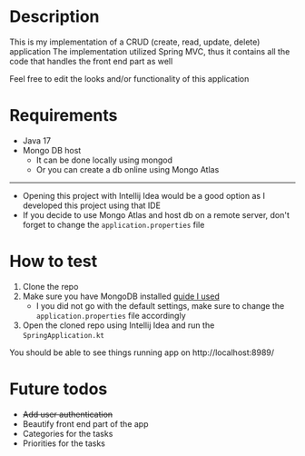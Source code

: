 # Description
This is my implementation of a CRUD (create, read, update, delete) application
The implementation utilized Spring MVC, thus it contains all the code that handles the front end 
part as well

Feel free to edit the looks and/or functionality of this application

# Requirements

- Java 17
- Mongo DB host
    - It can be done locally using mongod
    - Or you can create a db online using Mongo Atlas
---
- Opening this project with Intellij Idea would be a good option as I developed this project using that IDE
- If you decide to use Mongo Atlas and host db on a remote server, don't forget to change the `application.properties` file

# How to test
1. Clone the repo
2. Make sure you have MongoDB installed [guide I used](https://www.mongodb.com/docs/manual/tutorial/install-mongodb-on-os-x/)
    - I you did not go with the default settings, make sure to change the `application.properties` file accordingly
3. Open the cloned repo using Intellij Idea and run the `SpringApplication.kt`

You should be able to see things running app on http://localhost:8989/

# Future todos
- ~~Add user authentication~~
- Beautify front end part of the app
- Categories for the tasks
- Priorities for the tasks
